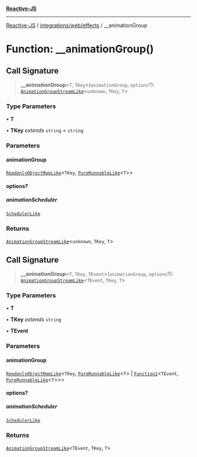 [**Reactive-JS**](../../../../README.md)

***

[Reactive-JS](../../../../README.md) / [integrations/web/effects](../README.md) / \_\_animationGroup

# Function: \_\_animationGroup()

## Call Signature

> **\_\_animationGroup**\<`T`, `TKey`\>(`animationGroup`, `options`?): [`AnimationGroupStreamLike`](../../../../concurrent/interfaces/AnimationGroupStreamLike.md)\<`unknown`, `TKey`, `T`\>

### Type Parameters

• **T**

• **TKey** *extends* `string` = `string`

### Parameters

#### animationGroup

[`ReadonlyObjectMapLike`](../../../../collections/type-aliases/ReadonlyObjectMapLike.md)\<`TKey`, [`PureRunnableLike`](../../../../concurrent/interfaces/PureRunnableLike.md)\<`T`\>\>

#### options?

##### animationScheduler

[`SchedulerLike`](../../../../concurrent/interfaces/SchedulerLike.md)

### Returns

[`AnimationGroupStreamLike`](../../../../concurrent/interfaces/AnimationGroupStreamLike.md)\<`unknown`, `TKey`, `T`\>

## Call Signature

> **\_\_animationGroup**\<`T`, `TKey`, `TEvent`\>(`animationGroup`, `options`?): [`AnimationGroupStreamLike`](../../../../concurrent/interfaces/AnimationGroupStreamLike.md)\<`TEvent`, `TKey`, `T`\>

### Type Parameters

• **T**

• **TKey** *extends* `string`

• **TEvent**

### Parameters

#### animationGroup

[`ReadonlyObjectMapLike`](../../../../collections/type-aliases/ReadonlyObjectMapLike.md)\<`TKey`, [`PureRunnableLike`](../../../../concurrent/interfaces/PureRunnableLike.md)\<`T`\> \| [`Function1`](../../../../functions/type-aliases/Function1.md)\<`TEvent`, [`PureRunnableLike`](../../../../concurrent/interfaces/PureRunnableLike.md)\<`T`\>\>\>

#### options?

##### animationScheduler

[`SchedulerLike`](../../../../concurrent/interfaces/SchedulerLike.md)

### Returns

[`AnimationGroupStreamLike`](../../../../concurrent/interfaces/AnimationGroupStreamLike.md)\<`TEvent`, `TKey`, `T`\>

